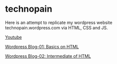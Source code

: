 # technopain
Here is an attempt to replicate my wordpress website technopain.wordpress.com via HTML, CSS and JS.

[Youtube](https://www.youtube.com/feed/my_videos)

[Wordpress Blog-01: Basics on HTML](https://technopain.wordpress.com/2020/03/22/getting-started-with-html-and-web-dev/)

[Wordpress Blog-02: Intermediate of HTML](https://technopain.wordpress.com/2020/03/25/intermediate-level-coding-in-html/)
